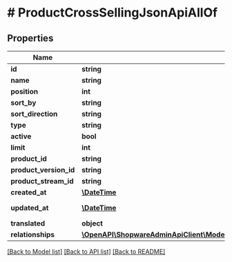 # # ProductCrossSellingJsonApiAllOf

## Properties

Name | Type | Description | Notes
------------ | ------------- | ------------- | -------------
**id** | **string** |  | [optional]
**name** | **string** |  |
**position** | **int** |  |
**sort_by** | **string** |  | [optional]
**sort_direction** | **string** |  | [optional]
**type** | **string** |  |
**active** | **bool** |  | [optional]
**limit** | **int** |  | [optional]
**product_id** | **string** |  |
**product_version_id** | **string** |  | [optional]
**product_stream_id** | **string** |  | [optional]
**created_at** | [**\DateTime**](\DateTime.md) |  | [readonly]
**updated_at** | [**\DateTime**](\DateTime.md) |  | [optional] [readonly]
**translated** | **object** |  | [optional]
**relationships** | [**\OpenAPI\ShopwareAdminApiClient\Model\ProductCrossSellingJsonApiAllOfRelationships**](ProductCrossSellingJsonApiAllOfRelationships.md) |  | [optional]

[[Back to Model list]](../../README.md#models) [[Back to API list]](../../README.md#endpoints) [[Back to README]](../../README.md)
